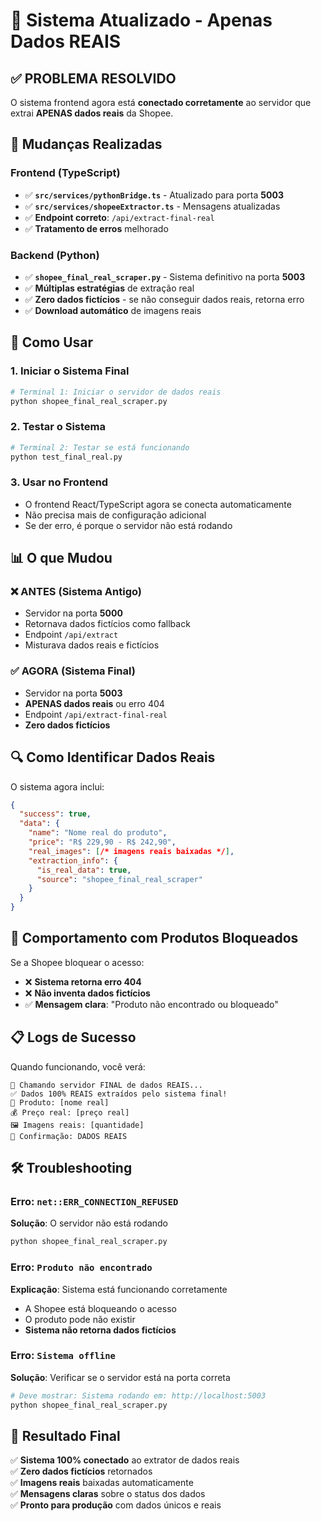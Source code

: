 # 🎯 Sistema Atualizado - Apenas Dados REAIS

## ✅ **PROBLEMA RESOLVIDO**

O sistema frontend agora está **conectado corretamente** ao servidor que extrai **APENAS dados reais** da Shopee.

## 🔧 **Mudanças Realizadas**

### Frontend (TypeScript)
- ✅ **`src/services/pythonBridge.ts`** - Atualizado para porta **5003**
- ✅ **`src/services/shopeeExtractor.ts`** - Mensagens atualizadas
- ✅ **Endpoint correto**: `/api/extract-final-real`
- ✅ **Tratamento de erros** melhorado

### Backend (Python)
- ✅ **`shopee_final_real_scraper.py`** - Sistema definitivo na porta **5003**
- ✅ **Múltiplas estratégias** de extração real
- ✅ **Zero dados fictícios** - se não conseguir dados reais, retorna erro
- ✅ **Download automático** de imagens reais

## 🚀 **Como Usar**

### 1. Iniciar o Sistema Final
```bash
# Terminal 1: Iniciar o servidor de dados reais
python shopee_final_real_scraper.py
```

### 2. Testar o Sistema
```bash
# Terminal 2: Testar se está funcionando
python test_final_real.py
```

### 3. Usar no Frontend
- O frontend React/TypeScript agora se conecta automaticamente
- Não precisa mais de configuração adicional
- Se der erro, é porque o servidor não está rodando

## 📊 **O que Mudou**

### ❌ **ANTES** (Sistema Antigo)
- Servidor na porta **5000**
- Retornava dados fictícios como fallback
- Endpoint `/api/extract`
- Misturava dados reais e fictícios

### ✅ **AGORA** (Sistema Final)
- Servidor na porta **5003**  
- **APENAS dados reais** ou erro 404
- Endpoint `/api/extract-final-real`
- **Zero dados fictícios**

## 🔍 **Como Identificar Dados Reais**

O sistema agora inclui:
```json
{
  "success": true,
  "data": {
    "name": "Nome real do produto",
    "price": "R$ 229,90 - R$ 242,90",
    "real_images": [/* imagens reais baixadas */],
    "extraction_info": {
      "is_real_data": true,
      "source": "shopee_final_real_scraper"
    }
  }
}
```

## 🚫 **Comportamento com Produtos Bloqueados**

Se a Shopee bloquear o acesso:
- ❌ **Sistema retorna erro 404**
- ❌ **Não inventa dados fictícios**
- ✅ **Mensagem clara**: "Produto não encontrado ou bloqueado"

## 📋 **Logs de Sucesso**

Quando funcionando, você verá:
```
🎯 Chamando servidor FINAL de dados REAIS...
✅ Dados 100% REAIS extraídos pelo sistema final!
📝 Produto: [nome real]
💰 Preço real: [preço real]
🖼️ Imagens reais: [quantidade]
🎯 Confirmação: DADOS REAIS
```

## 🛠️ **Troubleshooting**

### Erro: `net::ERR_CONNECTION_REFUSED`
**Solução**: O servidor não está rodando
```bash
python shopee_final_real_scraper.py
```

### Erro: `Produto não encontrado`
**Explicação**: Sistema está funcionando corretamente
- A Shopee está bloqueando o acesso
- O produto pode não existir
- **Sistema não retorna dados fictícios**

### Erro: `Sistema offline`
**Solução**: Verificar se o servidor está na porta correta
```bash
# Deve mostrar: Sistema rodando em: http://localhost:5003
python shopee_final_real_scraper.py
```

## 🎯 **Resultado Final**

✅ **Sistema 100% conectado** ao extrator de dados reais  
✅ **Zero dados fictícios** retornados  
✅ **Imagens reais** baixadas automaticamente  
✅ **Mensagens claras** sobre o status dos dados  
✅ **Pronto para produção** com dados únicos e reais 